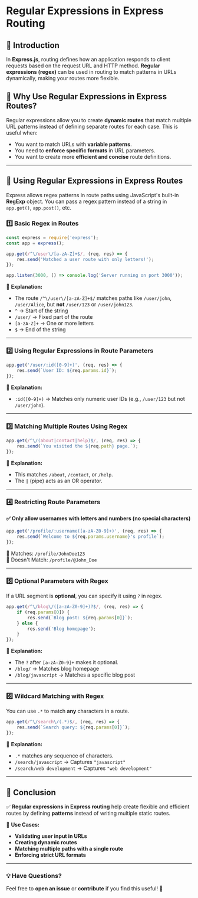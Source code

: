 # Regular Expressions in Express Routing

## 🚀 Introduction
In **Express.js**, routing defines how an application responds to client requests based on the request URL and HTTP method. **Regular expressions (regex)** can be used in routing to match patterns in URLs dynamically, making your routes more flexible.

## 📌 Why Use Regular Expressions in Express Routes?
Regular expressions allow you to create **dynamic routes** that match multiple URL patterns instead of defining separate routes for each case. This is useful when:
- You want to match URLs with **variable patterns**.
- You need to **enforce specific formats** in URL parameters.
- You want to create more **efficient and concise** route definitions.

---

## 🔹 Using Regular Expressions in Express Routes
Express allows regex patterns in route paths using JavaScript's built-in **RegExp** object. You can pass a regex pattern instead of a string in `app.get()`, `app.post()`, etc.

### 1️⃣ Basic Regex in Routes  
```js
const express = require('express');
const app = express();

app.get(/^\/user\/[a-zA-Z]+$/, (req, res) => {
    res.send('Matched a user route with only letters!');
});

app.listen(3000, () => console.log('Server running on port 3000'));
```
📌 **Explanation:**  
- The route `/^\/user\/[a-zA-Z]+$/` matches paths like `/user/john`, `/user/Alice`, but **not** `/user/123` or `/user/john123`.
- `^` → Start of the string  
- `/user/` → Fixed part of the route  
- `[a-zA-Z]+` → One or more letters  
- `$` → End of the string  

---

### 2️⃣ Using Regular Expressions in Route Parameters  
```js
app.get('/user/:id([0-9]+)', (req, res) => {
    res.send(`User ID: ${req.params.id}`);
});
```
📌 **Explanation:**  
- `:id([0-9]+)` → Matches only numeric user IDs (e.g., `/user/123` but not `/user/john`).

---

### 3️⃣ Matching Multiple Routes Using Regex  
```js
app.get(/^\/(about|contact|help)$/, (req, res) => {
    res.send(`You visited the ${req.path} page.`);
});
```
📌 **Explanation:**  
- This matches `/about`, `/contact`, or `/help`.  
- The **`|`** (pipe) acts as an OR operator.

---

### 4️⃣ Restricting Route Parameters  
#### ✅ Only allow usernames with letters and numbers (no special characters)
```js
app.get('/profile/:username([a-zA-Z0-9]+)', (req, res) => {
    res.send(`Welcome to ${req.params.username}'s profile`);
});
```
🔹 Matches: `/profile/JohnDoe123`  
🔹 Doesn't Match: `/profile/@John_Doe`

---

### 5️⃣ Optional Parameters with Regex  
If a URL segment is **optional**, you can specify it using `?` in regex.
```js
app.get(/^\/blog\/([a-zA-Z0-9]+)?$/, (req, res) => {
    if (req.params[0]) {
        res.send(`Blog post: ${req.params[0]}`);
    } else {
        res.send('Blog homepage');
    }
});
```
📌 **Explanation:**  
- The `?` after `[a-zA-Z0-9]+` makes it optional.
- `/blog/` → Matches blog homepage  
- `/blog/javascript` → Matches a specific blog post  

---

### 6️⃣ Wildcard Matching with Regex  
You can use `.*` to match **any** characters in a route.
```js
app.get(/^\/search\/(.*)$/, (req, res) => {
    res.send(`Search query: ${req.params[0]}`);
});
```
📌 **Explanation:**  
- `.*` matches any sequence of characters.
- `/search/javascript` → Captures `"javascript"`
- `/search/web development` → Captures `"web development"`

---

## 📌 Conclusion  
✅ **Regular expressions in Express routing** help create flexible and efficient routes by defining **patterns** instead of writing multiple static routes.  

📌 **Use Cases:**  
- **Validating user input in URLs**  
- **Creating dynamic routes**  
- **Matching multiple paths with a single route**  
- **Enforcing strict URL formats**  


---

### 💡 Have Questions?  
Feel free to **open an issue** or **contribute** if you find this useful! 🚀

